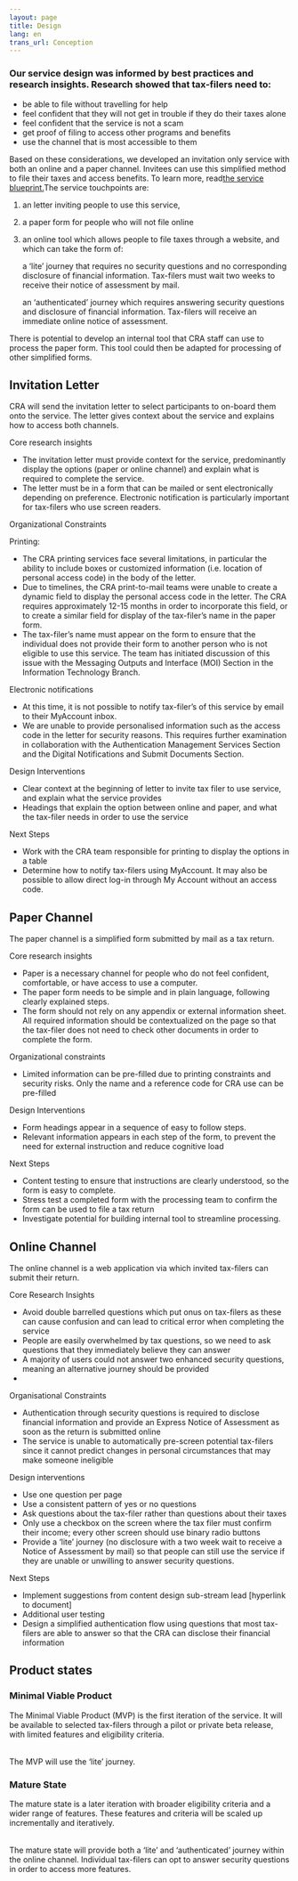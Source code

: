 ```yaml
---
layout: page
title: Design
lang: en
trans_url: Conception
---
```

### Our service design was informed by best practices and research insights. Research showed that tax-filers need to:

* be able to file without travelling for help
* feel confident that they will not get in trouble if they do their taxes alone
* feel confident that the service is not a scam
* get proof of filing to access other programs and benefits
* use the channel that is most accessible to them



Based on these considerations, we developed an invitation only service with both an online and a paper channel. Invitees can use this simplified method to file their taxes and access benefits. To learn more, read[the service blueprint.](https://docs.google.com/presentation/d/1HKgcXIZoxRV2RUyH2xpYts3vBsg0r00m/edit#slide=id.p1)The service touchpoints are:

1. an letter inviting people to use this service,
2. a paper form for people who will not file online
3. an online tool which allows people to file taxes through a website, and which can take the form of:

   a ‘lite’ journey that requires no security questions and no corresponding disclosure of financial information. Tax-filers must wait two weeks to receive their notice of assessment by mail.

   an ‘authenticated’ journey which requires answering security questions and disclosure of financial information. Tax-filers will receive an immediate online notice of assessment.



There is potential to develop an internal tool that CRA staff can use to process the paper form. This tool could then be adapted for processing of other simplified forms.

## Invitation Letter

CRA will send the invitation letter to select participants to on-board them onto the service. The letter gives context about the service and explains how to access both channels.



Core research insights



* The invitation letter must provide context for the service, predominantly display the options (paper or online channel) and explain what is required to complete the service.
* The letter must be in a form that can be mailed or sent electronically depending on preference. Electronic notification is particularly important for tax-filers who use screen readers.



Organizational Constraints



Printing:

* The CRA printing services face several limitations, in particular the ability to include boxes or customized information (i.e. location of personal access code) in the body of the letter.
* Due to timelines, the CRA print-to-mail teams were unable to create a dynamic field to display the personal access code in the letter. The CRA requires approximately 12-15 months in order to incorporate this field, or to create a similar field for display of the tax-filer’s name in the paper form.
* The tax-filer’s name must appear on the form to ensure that the individual does not provide their form to another person who is not eligible to use this service. The team has initiated discussion of this issue with the Messaging Outputs and Interface (MOI) Section in the Information Technology Branch.



Electronic notifications

* At this time, it is not possible to notify tax-filer’s of this service by email to their MyAccount inbox.
* We are unable to provide personalised information such as the access code in the letter for security reasons. This requires further examination in collaboration with the Authentication Management Services Section and the Digital Notifications and Submit Documents Section.



Design Interventions



* Clear context at the beginning of letter to invite tax filer to use service, and explain what the service provides
* Headings that explain the option between online and paper, and what the tax-filer needs in order to use the service



Next Steps



* Work with the CRA team responsible for printing to display the options in a table
* Determine how to notify tax-filers using MyAccount. It may also be possible to allow direct log-in through My Account without an access code.



## Paper Channel

The paper channel is a simplified form submitted by mail as a tax return.



Core research insights



* Paper is a necessary channel for people who do not feel confident, comfortable, or have access to use a computer.
* The paper form needs to be simple and in plain language, following clearly explained steps.
* The form should not rely on any appendix or external information sheet. All required information should be contextualized on the page so that the tax-filer does not need to check other documents in order to complete the form.



Organizational constraints

* Limited information can be pre-filled due to printing constraints and security risks. Only the name and a reference code for CRA use can be pre-filled

Design Interventions

* Form headings appear in a sequence of easy to follow steps.
* Relevant information appears in each step of the form, to prevent the need for external instruction and reduce cognitive load



Next Steps

* Content testing to ensure that instructions are clearly understood, so the form is easy to complete.
* Stress test a completed form with the processing team to confirm the form can be used to file a tax return
* Investigate potential for building internal tool to streamline processing.

## Online Channel

The online channel is a web application via which invited tax-filers can submit their return.



Core Research Insights

* Avoid double barrelled questions which put onus on tax-filers as these can cause confusion and can lead to critical error when completing the service
* People are easily overwhelmed by tax questions, so we need to ask questions that they immediately believe they can answer
* A majority of users could not answer two enhanced security questions, meaning an alternative journey should be provided
*

Organisational Constraints



* Authentication through security questions is required to disclose financial information and provide an Express Notice of Assessment as soon as the return is submitted online
* The service is unable to automatically pre-screen potential tax-filers since it cannot predict changes in personal circumstances that may make someone ineligible



Design interventions

* Use one question per page
* Use a consistent pattern of yes or no questions
* Ask questions about the tax-filer rather than questions about their taxes
* Only use a checkbox on the screen where the tax filer must confirm their income; every other screen should use binary radio buttons
* Provide a ‘lite’ journey (no disclosure with a two week wait to receive a Notice of Assessment by mail) so that people can still use the service if they are unable or unwilling to answer security questions.



Next Steps



* Implement suggestions from content design sub-stream lead \[hyperlink to document]
* Additional user testing
* Design a simplified authentication flow using questions that most tax-filers are able to answer so that the CRA can disclose their financial information



## Product states

### Minimal Viable Product

The Minimal Viable Product (MVP) is the first iteration of the service. It will be available to selected tax-filers through a pilot or private beta release, with limited features and eligibility criteria.



|     |     |
| --- | --- |



The MVP will use the ‘lite’ journey.

### Mature State

The mature state is a later iteration with broader eligibility criteria and a wider range of features. These features and criteria will be scaled up incrementally and iteratively.



|     |     |
| --- | --- |



The mature state will provide both a ‘lite’ and ‘authenticated’ journey within the online channel. Individual tax-filers can opt to answer security questions in order to access more features.